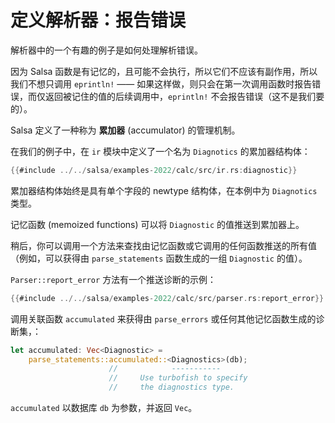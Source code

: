 <!-- master#1363d78 --->

# 定义解析器：报告错误

解析器中的一个有趣的例子是如何处理解析错误。

因为 Salsa 函数是有记忆的，且可能不会执行，所以它们不应该有副作用，所以我们不想只调用 `eprintln!` ——
如果这样做，则只会在第一次调用函数时报告错误，而仅返回被记住的值的后续调用中，`eprintln!` 不会报告错误（这不是我们要的）。

Salsa 定义了一种称为 **累加器** (accumulator) 的管理机制。

在我们的例子中，在 `ir` 模块中定义了一个名为 `Diagnotics` 的累加器结构体：

```rust
{{#include ../../salsa/examples-2022/calc/src/ir.rs:diagnostic}}
```

累加器结构体始终是具有单个字段的 newtype 结构体，在本例中为 `Diagnotics` 类型。

记忆函数 (memoized functions) 可以将 `Diagnostic` 的值推送到累加器上。

稍后，你可以调用一个方法来查找由记忆函数或它调用的任何函数推送的所有值（例如，可以获得由 `parse_statements` 函数生成的一组 `Diagnostic` 的值）。

`Parser::report_error` 方法有一个推送诊断的示例：

```rust
{{#include ../../salsa/examples-2022/calc/src/parser.rs:report_error}}
```

调用关联函数 `accumulated` 来获得由 `parse_errors` 或任何其他记忆函数生成的诊断集，：

```rust
let accumulated: Vec<Diagnostic> =
    parse_statements::accumulated::<Diagnostics>(db);
                      //            -----------
                      //     Use turbofish to specify
                      //     the diagnostics type.
```

`accumulated` 以数据库 `db` 为参数，并返回 `Vec`。
